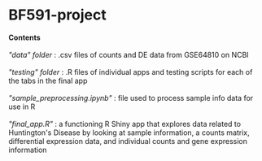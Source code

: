 # BF591-project

**Contents** <br>
<br>
*"data" folder* : .csv files of counts and DE data from GSE64810 on NCBI <br>
<br>
*"testing" folder* : .R files of individual apps and testing scripts for each of the tabs in the final app<br>
<br>
*"sample_preprocessing.ipynb"* : file used to process sample info data for use in R<br>
<br>
*"final_app.R"* : a functioning R Shiny app that explores data related to Huntington's Disease by looking at sample information, a counts matrix, differential expression data, and individual counts and gene expression information

